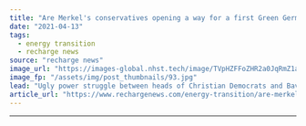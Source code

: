 ```yaml
---
title: "Are Merkel's conservatives opening a way for a first Green German Chancellor?"
date: "2021-04-13"
tags: 
  - energy transition
  - recharge news
source: "recharge news"
image_url: "https://images-global.nhst.tech/image/TVpHZFFoZHR2a0JqRmZ1aW5mbEx1ZGpHZGJrd0RsSzFTMFgwd0VkeUo0dz0=/nhst/binary/8f09539af9ea258b8b9c6231fa30bb34"
image_fp: "/assets/img/post_thumbnails/93.jpg"
lead: "Ugly power struggle between heads of Christian Democrats and Bavarian sister party could benefit a soon-to-be determined Green candidate"
article_url: "https://www.rechargenews.com/energy-transition/are-merkels-conservatives-opening-a-way-for-a-first-green-german-chancellor-/2-1-995024"
---
```


---
